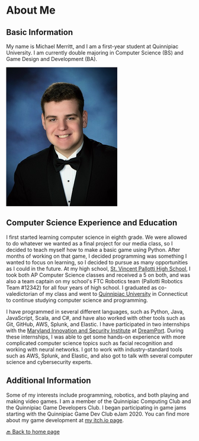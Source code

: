 # About Me

## Basic Information

My name is Michael Merritt, and I am a first-year student at Quinnipiac University. I am currently double majoring in Computer Science (BS) and Game Design and Development (BA).

![Michael Merritt](./assets/images/MichaelMerritt.jpg)

## Computer Science Experience and Education

I first started learning computer science in eighth grade. We were allowed to do whatever we wanted as a final project for our media class, so I decided to teach myself how to make a basic game using Python. After months of working on that game, I decided programming was something I wanted to focus on learning, so I decided to pursue as many opportunities as I could in the future. At my high school, [St. Vincent Pallotti High School](https://www.pallottihs.org/), I took both AP Computer Science classes and received a 5 on both, and was also a team captain on my school's FTC Robotics team (Pallotti Robotics Team #12342) for all four years of high school. I graduated as co-valedictorian of my class and went to [Quinnipiac University](https://www.qu.edu/) in Connecticut to continue studying computer science and programming.

I have programmed in several different languages, such as Python, Java, JavaScript, Scala, and C#, and have also worked with other tools such as Git, GitHub, AWS, Splunk, and Elastic. I have participated in two internships with the [Maryland Innovation and Security Institute](https://misi.tech/) at [DreamPort](https://dreamport.tech/). During these internships, I was able to get some hands-on experience with more complicated computer science topics such as facial recognition and working with neural networks. I got to work with industry-standard tools such as AWS, Splunk, and Elastic, and also got to talk with several computer science and cybersecurity experts.

## Additional Information

Some of my interests include programming, robotics, and both playing and making video games. I am a member of the Quinnipiac Computing Club and the Quinnipiac Game Developers Club. I began participating in game jams starting with the Quinnipiac Game Dev Club eJam 2020. You can find more about my game development at [my itch.io page](https://meepix.itch.io/).

[:back: Back to home page](./)
